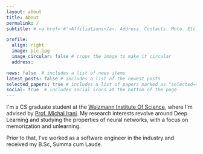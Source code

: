 ```yaml
---
layout: about
title: About
permalink: /
subtitle: # <a href='#'>Affiliations</a>. Address. Contacts. Moto. Etc.

profile:
  align: right
  image: pic.jpg
  image_circular: false # crops the image to make it circular
  address: 

news: false  # includes a list of news items
latest_posts: false # includes a list of the newest posts
selected_papers: true # includes a list of papers marked as "selected={true}"
social: true  # includes social icons at the bottom of the page
---
```


I'm a CS graduate student at the [Weizmann Institute Of Science](https://www.weizmann.ac.il/pages), where I'm advised by [Prof. Michal Irani](https://www.weizmann.ac.il/math/irani). My research interests revolve around Deep Learning and studying the properties of neural networks, with a focus on memorization and unlearning.

Prior to that, I've worked as a software engineer in the industry and received my B.Sc, Summa cum Laude.